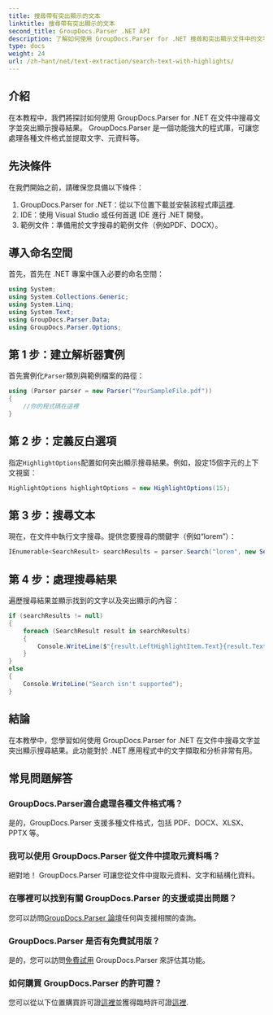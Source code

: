 ```yaml
---
title: 搜尋帶有突出顯示的文本
linktitle: 搜尋帶有突出顯示的文本
second_title: GroupDocs.Parser .NET API
description: 了解如何使用 GroupDocs.Parser for .NET 搜尋和突出顯示文件中的文字。有效地提取有價值的見解。
type: docs
weight: 24
url: /zh-hant/net/text-extraction/search-text-with-highlights/
---
```

## 介紹
在本教程中，我們將探討如何使用 GroupDocs.Parser for .NET 在文件中搜尋文字並突出顯示搜尋結果。 GroupDocs.Parser 是一個功能強大的程式庫，可讓您處理各種文件格式並提取文字、元資料等。
## 先決條件
在我們開始之前，請確保您具備以下條件：
1.  GroupDocs.Parser for .NET：從以下位置下載並安裝該程式庫[這裡](https://releases.groupdocs.com/parser/net/).
2. IDE：使用 Visual Studio 或任何首選 IDE 進行 .NET 開發。
3. 範例文件：準備用於文字搜尋的範例文件（例如PDF、DOCX）。

## 導入命名空間
首先，首先在 .NET 專案中匯入必要的命名空間：
```csharp
using System;
using System.Collections.Generic;
using System.Linq;
using System.Text;
using GroupDocs.Parser.Data;
using GroupDocs.Parser.Options;
```
## 第 1 步：建立解析器實例
首先實例化`Parser`類別與範例檔案的路徑：
```csharp
using (Parser parser = new Parser("YourSampleFile.pdf"))
{
    //你的程式碼在這裡
}
```
## 第 2 步：定義反白選項
指定`HighlightOptions`配置如何突出顯示搜尋結果。例如，設定15個字元的上下文視窗：
```csharp
HighlightOptions highlightOptions = new HighlightOptions(15);
```
## 第 3 步：搜尋文本
現在，在文件中執行文字搜尋。提供您要搜尋的關鍵字（例如“lorem”）：
```csharp
IEnumerable<SearchResult> searchResults = parser.Search("lorem", new SearchOptions(true, false, false, highlightOptions));
```
## 第 4 步：處理搜尋結果
遍歷搜尋結果並顯示找到的文字以及突出顯示的內容：
```csharp
if (searchResults != null)
{
    foreach (SearchResult result in searchResults)
    {
        Console.WriteLine($"{result.LeftHighlightItem.Text}{result.Text}{result.RightHighlightItem.Text}");
    }
}
else
{
    Console.WriteLine("Search isn't supported");
}
```

## 結論
在本教學中，您學習如何使用 GroupDocs.Parser for .NET 在文件中搜尋文字並突出顯示搜尋結果。此功能對於 .NET 應用程式中的文字擷取和分析非常有用。

## 常見問題解答
### GroupDocs.Parser適合處理各種文件格式嗎？
是的，GroupDocs.Parser 支援多種文件格式，包括 PDF、DOCX、XLSX、PPTX 等。
### 我可以使用 GroupDocs.Parser 從文件中提取元資料嗎？
絕對地！ GroupDocs.Parser 可讓您從文件中提取元資料、文字和結構化資料。
### 在哪裡可以找到有關 GroupDocs.Parser 的支援或提出問題？
您可以訪問[GroupDocs.Parser 論壇](https://forum.groupdocs.com/c/parser/17)任何與支援相關的查詢。
### GroupDocs.Parser 是否有免費試用版？
是的，您可以訪問[免費試用](https://releases.groupdocs.com/) GroupDocs.Parser 來評估其功能。
### 如何購買 GroupDocs.Parser 的許可證？
您可以從以下位置購買許可證[這裡](https://purchase.groupdocs.com/buy)並獲得臨時許可證[這裡](https://purchase.groupdocs.com/temporary-license/).